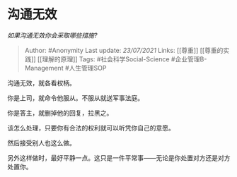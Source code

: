 # 沟通无效
*如果沟通无效你会采取哪些措施?*

> Author: #Anonymity
Last update: *23/07/2021* 
Links: [[尊重]] [[尊重的实践]] [[理解的原理]]
Tags: #社会科学Social-Science #企业管理B-Management #人生管理SOP 

 
沟通无效，就各看权柄。

你是上司，就命令他服从。不服从就送军事法庭。

你是答主，就删掉他的回复，拉黑之。

该怎么处理，只要你有合法的权利就可以听凭你自己的意愿。

然后接受别人也这么做。

另外这样做时，最好平静一点。这只是一件平常事——无论是你处置对方还是对方处置你。



